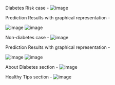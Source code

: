 Diabetes Risk case - 
![image](https://github.com/Omi-joshi007/Diabetes-Prediction-Tool/assets/76717526/ca179664-4bdb-4f45-86be-57f060b9ecde) 


Prediction Results with graphical representation - 


![image](https://github.com/Omi-joshi007/Diabetes-Prediction-Tool/assets/76717526/35be3893-7434-4673-b6b4-97bb38113dd2)
![image](https://github.com/Omi-joshi007/Diabetes-Prediction-Tool/assets/76717526/5be3abbf-7cda-4802-9ce8-f2e90d5c83b9)


Non-diabetes case - 
![image](https://github.com/Omi-joshi007/Diabetes-Prediction-Tool/assets/76717526/0c004e83-024c-458f-a853-81dfed9ec221)


Prediction Results with graphical representation - 


![image](https://github.com/Omi-joshi007/Diabetes-Prediction-Tool/assets/76717526/9c9f96fa-05a9-4780-b873-a5e1a99abd8a)
![image](https://github.com/Omi-joshi007/Diabetes-Prediction-Tool/assets/76717526/c6050555-6377-4319-b272-a74f97bffa60)


About Diabetes section - 
![image](https://github.com/Omi-joshi007/Diabetes-Prediction-Tool/assets/76717526/2f4c3019-b1e3-41ab-860c-025c182c8dfb)

Healthy Tips section - 
![image](https://github.com/Omi-joshi007/Diabetes-Prediction-Tool/assets/76717526/3a38e8b1-9d78-435c-a025-4020ecdce53d)
